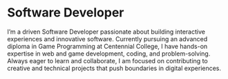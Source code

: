 # Software Developer

I’m a driven Software Developer passionate about building interactive experiences and innovative software. Currently pursuing an advanced diploma in Game Programming at Centennial College, I have hands-on expertise in web and game development, coding, and problem-solving. Always eager to learn and collaborate, I am focused on contributing to creative and technical projects that push boundaries in digital experiences.

